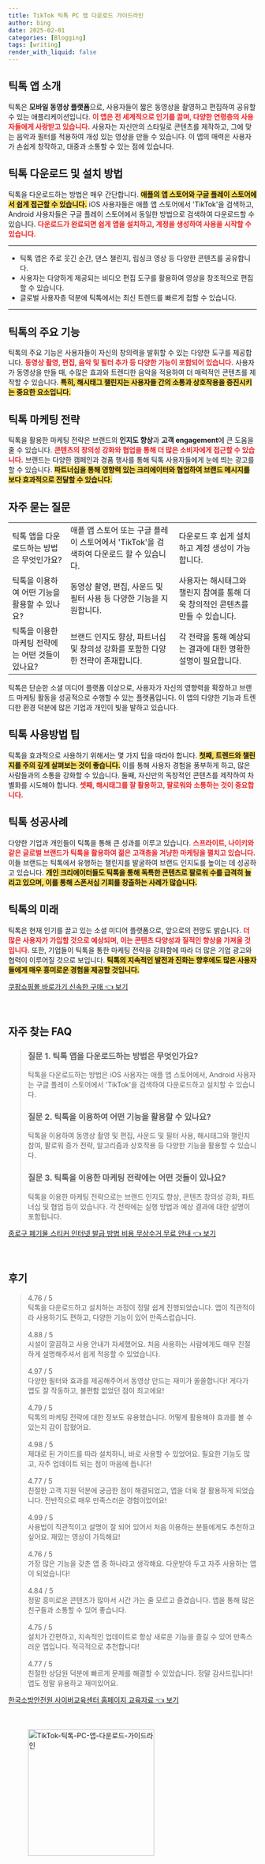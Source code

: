 ```yaml
---
title: TikTok 틱톡 PC 앱 다운로드 가이드라인
author: bing
date: 2025-02-01
categories: [Blogging]
tags: [writing]
render_with_liquid: false
---
```



<h2 id='틱톡_앱_소개'>틱톡 앱 소개</h2>

<p>틱톡은 <b>모바일 동영상 플랫폼</b>으로, 사용자들이 짧은 동영상을 촬영하고 편집하여 공유할 수 있는 애플리케이션입니다. <b><span style="color: #ee2323;">이 앱은 전 세계적으로 인기를 끌며, 다양한 연령층의 사용자들에게 사랑받고 있습니다.</span></b> 사용자는 자신만의 스타일로 콘텐츠를 제작하고, 그에 맞는 음악과 필터를 적용하여 개성 있는 영상을 만들 수 있습니다. 이 앱의 매력은 사용자가 손쉽게 창작하고, 대중과 소통할 수 있는 점에 있습니다.</p>

<h2 id='틱톡_다운로드_및_설치_방법'>틱톡 다운로드 및 설치 방법</h2>

<p>틱톡을 다운로드하는 방법은 매우 간단합니다. <b><span style="background-color: #ffe066;">애플의 앱 스토어와 구글 플레이 스토어에서 쉽게 접근할 수 있습니다.</span></b> iOS 사용자들은 애플 앱 스토어에서 'TikTok'을 검색하고, Android 사용자들은 구글 플레이 스토어에서 동일한 방법으로 검색하여 다운로드할 수 있습니다. <b><span style="color: #ee2323;">다운로드가 완료되면 쉽게 앱을 설치하고, 계정을 생성하여 사용을 시작할 수 있습니다.</span></b></p>

<hr />

<ul>
    <li>틱톡 앱은 주로 웃긴 순간, 댄스 챌린지, 립싱크 영상 등 다양한 콘텐츠를 공유합니다.</li>
    <li>사용자는 다양하게 제공되는 비디오 편집 도구를 활용하여 영상을 창조적으로 편집할 수 있습니다.</li>
    <li>글로벌 사용자층 덕분에 틱톡에서는 최신 트렌드를 빠르게 접할 수 있습니다.</li>
</ul>

<hr />

<h2 id='틱톡의_주요_기능'>틱톡의 주요 기능</h2>

<p>틱톡의 주요 기능은 사용자들이 자신의 창의력을 발휘할 수 있는 다양한 도구를 제공합니다. <b><span style="color: #ee2323;">동영상 촬영, 편집, 음악 및 필터 추가 등 다양한 기능이 포함되어 있습니다.</span></b> 사용자가 동영상을 만들 때, 수많은 효과와 트렌디한 음악을 적용하여 더 매력적인 콘텐츠를 제작할 수 있습니다. <b><span style="background-color: #ffe066;">특히, 해시태그 챌린지는 사용자들 간의 소통과 상호작용을 증진시키는 중요한 요소입니다.</span></b></p>

<h2 id='틱톡_마케팅_전략'>틱톡 마케팅 전략</h2>

<p>틱톡을 활용한 마케팅 전략은 브랜드의 <b>인지도 향상</b>과 <b>고객 engagement</b>에 큰 도움을 줄 수 있습니다. <b><span style="color: #ee2323;">콘텐츠의 창의성 강화와 협업을 통해 더 많은 소비자에게 접근할 수 있습니다.</span></b> 브랜드는 다양한 캠페인과 경품 행사를 통해 틱톡 사용자들에게 눈에 띄는 광고를 할 수 있습니다. <b><span style="background-color: #ffe066;">파트너십을 통해 영향력 있는 크리에이터와 협업하여 브랜드 메시지를 보다 효과적으로 전달할 수 있습니다.</span></b></p>

<h2 id='자주_묻는_질문'>자주 묻는 질문</h2>

<table>
    <tr>
        <td>틱톡 앱을 다운로드하는 방법은 무엇인가요?</td>
        <td>애플 앱 스토어 또는 구글 플레이 스토어에서 'TikTok'을 검색하여 다운로드 할 수 있습니다.</td>
        <td>다운로드 후 쉽게 설치하고 계정 생성이 가능합니다.</td>
    </tr>
    <tr>
        <td>틱톡을 이용하여 어떤 기능을 활용할 수 있나요?</td>
        <td>동영상 촬영, 편집, 사운드 및 필터 사용 등 다양한 기능을 지원합니다.</td>
        <td>사용자는 해시태그와 챌린지 참여를 통해 더욱 창의적인 콘텐츠를 만들 수 있습니다.</td>
    </tr>
    <tr>
        <td>틱톡을 이용한 마케팅 전략에는 어떤 것들이 있나요?</td>
        <td>브랜드 인지도 향상, 파트너십 및 창의성 강화를 포함한 다양한 전략이 존재합니다.</td>
        <td>각 전략을 통해 예상되는 결과에 대한 명확한 설명이 필요합니다.</td>
    </tr>
</table>

<p>틱톡은 단순한 소셜 미디어 플랫폼 이상으로, 사용자가 자신의 영향력을 확장하고 브랜드 마케팅 활동을 성공적으로 수행할 수 있는 플랫폼입니다. 이 앱의 다양한 기능과 트렌디한 환경 덕분에 많은 기업과 개인이 빛을 발하고 있습니다.</p>

<h2 id='틱톡_사용방법_팁'>틱톡 사용방법 팁</h2>

<p>틱톡을 효과적으로 사용하기 위해서는 몇 가지 팁을 따라야 합니다. <b><span style="background-color: #ffe066;">첫째, 트렌드와 챌린지를 주의 깊게 살펴보는 것이 좋습니다.</span></b> 이를 통해 사용자 경험을 풍부하게 하고, 많은 사람들과의 소통을 강화할 수 있습니다. 둘째, 자신만의 독창적인 콘텐츠를 제작하여 차별화를 시도해야 합니다. <b><span style="color: #ee2323;">셋째, 해시태그를 잘 활용하고, 팔로워와 소통하는 것이 중요합니다.</span></b></p>

<h2 id='틱톡_성공사례'>틱톡 성공사례</h2>

<p>다양한 기업과 개인들이 틱톡을 통해 큰 성과를 이루고 있습니다. <b><span style="color: #ee2323;">스프라이트, 나이키와 같은 글로벌 브랜드가 틱톡을 활용하여 젊은 고객층을 겨냥한 마케팅을 펼치고 있습니다.</span></b> 이들 브랜드는 틱톡에서 유행하는 챌린지를 발굴하여 브랜드 인지도를 높이는 데 성공하고 있습니다. <b><span style="background-color: #ffe066;">개인 크리에이터들도 틱톡을 통해 독특한 콘텐츠로 팔로워 수를 급격히 늘리고 있으며, 이를 통해 스폰서십 기회를 창출하는 사례가 많습니다.</span></b></p>

<h2 id='틱톡의_미래'>틱톡의 미래</h2>

<p>틱톡은 현재 인기를 끌고 있는 소셜 미디어 플랫폼으로, 앞으로의 전망도 밝습니다. <b><span style="color: #ee2323;">더 많은 사용자가 가입할 것으로 예상되며, 이는 콘텐츠 다양성과 질적인 향상을 가져올 것입니다.</span></b> 또한, 기업들이 틱톡을 통한 마케팅 전략을 강화함에 따라 더 많은 기업 광고와 협력이 이루어질 것으로 보입니다. <b><span style="background-color: #ffe066;">틱톡의 지속적인 발전과 진화는 향후에도 많은 사용자들에게 매우 흥미로운 경험을 제공할 것입니다.</span></b></p>


<p><a class="click-button" title="쿠팡쇼핑몰 바로가기 신속한 구매" href="https://yellowplanner.github.io/posts/%EC%BF%A0%ED%8C%A1%EC%87%BC%ED%95%91%EB%AA%B0-%EB%B0%94%EB%A1%9C%EA%B0%80%EA%B8%B0-%EC%8B%A0%EC%86%8D%ED%95%9C-%EA%B5%AC%EB%A7%A4/" rel="dofollow">쿠팡쇼핑몰 바로가기 신속한 구매 👈 보기</a></p><br>
<h2 id='자주_찾는_FAQ'>자주 찾는 FAQ</h2>
<div itemscope="" itemtype="https://schema.org/FAQPage"> <blockquote> <div itemscope="" itemprop="mainEntity" itemtype="https://schema.org/Question"> <h3 itemprop="name">질문 1. 틱톡 앱을 다운로드하는 방법은 무엇인가요?</h3> <div itemscope="" itemprop="acceptedAnswer" itemtype="https://schema.org/Answer"> <span itemprop="text"> <p>틱톡을 다운로드하는 방법은 iOS 사용자는 애플 앱 스토어에서, Android 사용자는 구글 플레이 스토어에서 'TikTok'을 검색하여 다운로드하고 설치할 수 있습니다.</p> </span> </div> </div> <div itemscope="" itemprop="mainEntity" itemtype="https://schema.org/Question"> <h3 itemprop="name">질문 2. 틱톡을 이용하여 어떤 기능을 활용할 수 있나요?</h3> <div itemscope="" itemprop="acceptedAnswer" itemtype="https://schema.org/Answer"> <span itemprop="text"> <p>틱톡을 이용하여 동영상 촬영 및 편집, 사운드 및 필터 사용, 해시태그와 챌린지 참여, 팔로워 증가 전략, 알고리즘과 상호작용 등 다양한 기능을 활용할 수 있습니다.</p> </span> </div> </div> <div itemscope="" itemprop="mainEntity" itemtype="https://schema.org/Question"> <h3 itemprop="name">질문 3. 틱톡을 이용한 마케팅 전략에는 어떤 것들이 있나요?</h3> <div itemscope="" itemprop="acceptedAnswer" itemtype="https://schema.org/Answer"> <span itemprop="text"> <p>틱톡을 이용한 마케팅 전략으로는 브랜드 인지도 향상, 콘텐츠 창의성 강화, 파트너십 및 협업 등이 있습니다. 각 전략에는 실행 방법과 예상 결과에 대한 설명이 포함됩니다.</p> </span> </div> </div> </blockquote> </div>
<p><a class="click-button" title="종로구 폐기물 스티커 인터넷 발급 방법 비용 무상수거 무료 안내" href="https://yellowplanner.github.io/posts/%EC%A2%85%EB%A1%9C%EA%B5%AC-%ED%8F%90%EA%B8%B0%EB%AC%BC-%EC%8A%A4%ED%8B%B0%EC%BB%A4-%EC%9D%B8%ED%84%B0%EB%84%B7-%EB%B0%9C%EA%B8%89-%EB%B0%A9%EB%B2%95-%EB%B9%84%EC%9A%A9-%EB%AC%B4%EC%83%81%EC%88%98%EA%B1%B0-%EB%AC%B4%EB%A3%8C-%EC%95%88%EB%82%B4/" rel="dofollow">종로구 폐기물 스티커 인터넷 발급 방법 비용 무상수거 무료 안내 👈 보기</a></p><br>
<h2 id='후기'>후기</h2>
<div itemscope itemtype="https://schema.org/Product">
  <blockquote>
  <div itemprop="review" itemscope itemtype="https://schema.org/Review">
      <div itemprop="reviewRating" itemscope itemtype="https://schema.org/Rating"> <span itemprop="ratingValue">4.76</span> / <span itemprop="bestRating">5</span> </div>
      <span itemprop="reviewBody">틱톡을 다운로드하고 설치하는 과정이 정말 쉽게 진행되었습니다. 앱이 직관적이라 사용하기도 편하고, 다양한 기능이 있어 만족스럽습니다.</span>
  </div>
  <br>
  <div itemprop="review" itemscope itemtype="https://schema.org/Review">
      <div itemprop="reviewRating" itemscope itemtype="https://schema.org/Rating"> <span itemprop="ratingValue">4.88</span> / <span itemprop="bestRating">5</span> </div>
      <span itemprop="reviewBody">시설이 깔끔하고 사용 안내가 자세했어요. 처음 사용하는 사람에게도 매우 친절하게 설명해주셔서 쉽게 적응할 수 있었습니다.</span>
  </div>
  <br>
  <div itemprop="review" itemscope itemtype="https://schema.org/Review">
      <div itemprop="reviewRating" itemscope itemtype="https://schema.org/Rating"> <span itemprop="ratingValue">4.97</span> / <span itemprop="bestRating">5</span> </div>
      <span itemprop="reviewBody">다양한 필터와 효과를 제공해주어서 동영상 만드는 재미가 쏠쏠합니다! 게다가 앱도 잘 작동하고, 불편함 없었던 점이 최고에요!</span>
  </div>
  <br>
  <div itemprop="review" itemscope itemtype="https://schema.org/Review">
      <div itemprop="reviewRating" itemscope itemtype="https://schema.org/Rating"> <span itemprop="ratingValue">4.79</span> / <span itemprop="bestRating">5</span> </div>
      <span itemprop="reviewBody">틱톡의 마케팅 전략에 대한 정보도 유용했습니다. 어떻게 활용해야 효과를 볼 수 있는지 감이 잡혔어요.</span>
  </div>
  <br>
  <div itemprop="review" itemscope itemtype="https://schema.org/Review">
      <div itemprop="reviewRating" itemscope itemtype="https://schema.org/Rating"> <span itemprop="ratingValue">4.98</span> / <span itemprop="bestRating">5</span> </div>
      <span itemprop="reviewBody">제대로 된 가이드를 따라 설치하니, 바로 사용할 수 있었어요. 필요한 기능도 많고, 자주 업데이트 되는 점이 마음에 듭니다!</span>
  </div>
  <br>
  <div itemprop="review" itemscope itemtype="https://schema.org/Review">
      <div itemprop="reviewRating" itemscope itemtype="https://schema.org/Rating"> <span itemprop="ratingValue">4.77</span> / <span itemprop="bestRating">5</span> </div>
      <span itemprop="reviewBody">친절한 고객 지원 덕분에 궁금한 점이 해결되었고, 앱을 더욱 잘 활용하게 되었습니다. 전반적으로 매우 만족스러운 경험이었어요!</span>
  </div>
  <br>
  <div itemprop="review" itemscope itemtype="https://schema.org/Review">
      <div itemprop="reviewRating" itemscope itemtype="https://schema.org/Rating"> <span itemprop="ratingValue">4.99</span> / <span itemprop="bestRating">5</span> </div>
      <span itemprop="reviewBody">사용법이 직관적이고 설명이 잘 되어 있어서 처음 이용하는 분들에게도 추천하고 싶어요. 재밌는 영상이 가득해요!</span>
  </div>
  <br>
  <div itemprop="review" itemscope itemtype="https://schema.org/Review">
      <div itemprop="reviewRating" itemscope itemtype="https://schema.org/Rating"> <span itemprop="ratingValue">4.76</span> / <span itemprop="bestRating">5</span> </div>
      <span itemprop="reviewBody">가장 많은 기능을 갖춘 앱 중 하나라고 생각해요. 다운받아 두고 자주 사용하는 앱이 되었습니다!</span>
  </div>
  <br>
  <div itemprop="review" itemscope itemtype="https://schema.org/Review">
      <div itemprop="reviewRating" itemscope itemtype="https://schema.org/Rating"> <span itemprop="ratingValue">4.84</span> / <span itemprop="bestRating">5</span> </div>
      <span itemprop="reviewBody">정말 흥미로운 콘텐츠가 많아서 시간 가는 줄 모르고 즐겼습니다. 앱을 통해 많은 친구들과 소통할 수 있어 좋습니다.</span>
  </div>
  <br>
  <div itemprop="review" itemscope itemtype="https://schema.org/Review">
      <div itemprop="reviewRating" itemscope itemtype="https://schema.org/Rating"> <span itemprop="ratingValue">4.75</span> / <span itemprop="bestRating">5</span> </div>
      <span itemprop="reviewBody">설치가 간편하고, 지속적인 업데이트로 항상 새로운 기능을 즐길 수 있어 만족스러운 앱입니다. 적극적으로 추천합니다!</span>
  </div>
  <br>
  <div itemprop="review" itemscope itemtype="https://schema.org/Review">
      <div itemprop="reviewRating" itemscope itemtype="https://schema.org/Rating"> <span itemprop="ratingValue">4.77</span> / <span itemprop="bestRating">5</span> </div>
      <span itemprop="reviewBody">친절한 상담원 덕분에 빠르게 문제를 해결할 수 있었습니다. 정말 감사드립니다! 앱도 정말 유용하고 재미있어요.</span>
  </div>
  </blockquote>
</div>
<p><a class="click-button" title="한국소방안전원 사이버교육센터 홈페이지 교육자료" href="https://yellowplanner.github.io/posts/%ED%95%9C%EA%B5%AD%EC%86%8C%EB%B0%A9%EC%95%88%EC%A0%84%EC%9B%90-%EC%82%AC%EC%9D%B4%EB%B2%84%EA%B5%90%EC%9C%A1%EC%84%BC%ED%84%B0-%ED%99%88%ED%8E%98%EC%9D%B4%EC%A7%80-%EA%B5%90%EC%9C%A1%EC%9E%90%EB%A3%8C/" rel="dofollow">한국소방안전원 사이버교육센터 홈페이지 교육자료 👈 보기</a></p><br>
<figure class="image"><img src="https://yellowplanner.github.io/assets/img/thumbnail/TikTok-틱톡-PC-앱-다운로드-가이드라인.webp" alt="TikTok-틱톡-PC-앱-다운로드-가이드라인" width="256" height="256"></figure>